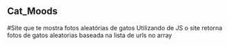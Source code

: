 ## Cat_Moods
 #Site que te mostra fotos aleatórias de gatos
Utilizando de JS o site retorna fotos de gatos aleatorias baseada na lista de urls no array